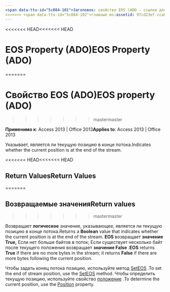 ```yaml
---
<span data-ttu-id="5c084-101">Заголовок: свойство EOS (ADO - ссылки для настольных баз данных Access)) <<<<<<< HEAD TOCTitle: свойство EOS (ADO) === TOCTitle: свойство EOS (ADO)</span><span class="sxs-lookup"><span data-stu-id="5c084-101">title: EOS Property (ADO - Access desktop database reference)) <<<<<<< HEAD TOCTitle: EOS Property (ADO) ======= TOCTitle: EOS property (ADO)</span></span>
>>>>>>> <span data-ttu-id="5c084-102">главные ms:assetid: 97cd23ef-cca8-4dcc-2641-082a0e1b853c ms:mtpsurl: https://msdn.microsoft.com/library/JJ249676(v=office.15) ms:contentKeyID: 48546474 ms.date: 09/18/2015 mtps_version: v=office.15</span><span class="sxs-lookup"><span data-stu-id="5c084-102">master ms:assetid: 97cd23ef-cca8-4dcc-2641-082a0e1b853c ms:mtpsurl: https://msdn.microsoft.com/library/JJ249676(v=office.15) ms:contentKeyID: 48546474 ms.date: 09/18/2015 mtps_version: v=office.15</span></span>
---
```


<span data-ttu-id="5c084-103"><<<<<<< HEAD</span><span class="sxs-lookup"><span data-stu-id="5c084-103"><<<<<<< HEAD</span></span>
# <a name="eos-property-ado"></a><span data-ttu-id="5c084-104">EOS Property (ADO)</span><span class="sxs-lookup"><span data-stu-id="5c084-104">EOS Property (ADO)</span></span>
=======
# <a name="eos-property-ado"></a><span data-ttu-id="5c084-105">Свойство EOS (ADO)</span><span class="sxs-lookup"><span data-stu-id="5c084-105">EOS property (ADO)</span></span>
>>>>>>> <span data-ttu-id="5c084-106">master</span><span class="sxs-lookup"><span data-stu-id="5c084-106">master</span></span>


<span data-ttu-id="5c084-107">**Применимо к**: Access 2013 | Office 2013</span><span class="sxs-lookup"><span data-stu-id="5c084-107">**Applies to**: Access 2013 | Office 2013</span></span>

<span data-ttu-id="5c084-108">Указывает, является ли текущую позицию в конце потока.</span><span class="sxs-lookup"><span data-stu-id="5c084-108">Indicates whether the current position is at the end of the stream.</span></span>

<span data-ttu-id="5c084-109"><<<<<<< HEAD</span><span class="sxs-lookup"><span data-stu-id="5c084-109"><<<<<<< HEAD</span></span>
## <a name="return-values"></a><span data-ttu-id="5c084-110">Return Values</span><span class="sxs-lookup"><span data-stu-id="5c084-110">Return Values</span></span>
=======
## <a name="return-values"></a><span data-ttu-id="5c084-111">Возвращаемые значения</span><span class="sxs-lookup"><span data-stu-id="5c084-111">Return values</span></span>
>>>>>>> <span data-ttu-id="5c084-112">master</span><span class="sxs-lookup"><span data-stu-id="5c084-112">master</span></span>

<span data-ttu-id="5c084-113">Возвращает **логическое** значение, указывающее, является ли текущую позицию в конце потока.</span><span class="sxs-lookup"><span data-stu-id="5c084-113">Returns a **Boolean** value that indicates whether the current position is at the end of the stream.</span></span> <span data-ttu-id="5c084-114">**EOS** возвращает **значение True,** Если нет больше байтов в поток; Если существует несколько байт после текущего положения возвращает **значение False** .</span><span class="sxs-lookup"><span data-stu-id="5c084-114">**EOS** returns **True** if there are no more bytes in the stream; it returns **False** if there are more bytes following the current position.</span></span>

<span data-ttu-id="5c084-115">Чтобы задать конец потока позицию, используйте метод [SetEOS](seteos-method-ado.md) .</span><span class="sxs-lookup"><span data-stu-id="5c084-115">To set the end of stream position, use the [SetEOS](seteos-method-ado.md) method.</span></span> <span data-ttu-id="5c084-116">Чтобы определить текущую позицию, используйте свойство [положение](position-property-ado.md) .</span><span class="sxs-lookup"><span data-stu-id="5c084-116">To determine the current position, use the [Position](position-property-ado.md) property.</span></span>

